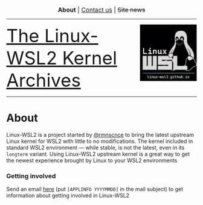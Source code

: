 <p align="center"><font size="3"><b>About</b> | <a href="mailto:linux-wsl2.github.io">Contact us</a> | <strike>Site news</strike> </font></p>
<hr>
<img src="/images/image.png" width="150" title="WSL Avatar" align="right" /><font size="7"><a href="linux-wsl2.github.io">The Linux-WSL2 Kernel Archives</a></font>
<hr size="5">

# About

Linux-WSL2 is a project started by [@rmnscnce](https://www.github.com/rmnscnce) to bring the latest upstream Linux kernel for WSL2 with little to no modifications. The kernel included in standard WSL2 environment — while stable, is not the latest, even in its `longterm` variant. Using Linux-WSL2 upstream kernel is a great way to get the newest experience brought by Linux to your WSL2 environments

### Getting involved
Send an email [here](mailto:linux-wsl2@ya.ru) (put `[APPLINFO YYYYMMDD]` in the mail subject) to get information about getting involved in Linux-WSL2
